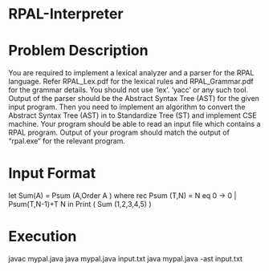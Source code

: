 # RPAL-Interpreter

# Problem Description
You are required to implement a lexical analyzer and a parser for the RPAL language. Refer
RPAL_Lex.pdf for the lexical rules and RPAL_Grammar.pdf for the grammar details.
You should not use ‘lex’. ‘yacc’ or any such tool.
Output of the parser should be the Abstract Syntax Tree (AST) for the given input program. Then
you need to implement an algorithm to convert the Abstract Syntax Tree (AST) in to Standardize
Tree (ST) and implement CSE machine.
Your program should be able to read an input file which contains a RPAL program.
Output of your program should match the output of “rpal.exe“ for the relevant program. 

# Input Format
let Sum(A) = Psum (A,Order A )
where rec Psum (T,N) = N eq 0 -> 0
 | Psum(T,N-1)+T N
in Print ( Sum (1,2,3,4,5) )

# Execution
javac mypal.java
java mypal.java input.txt
java mypal.java -ast input.txt

